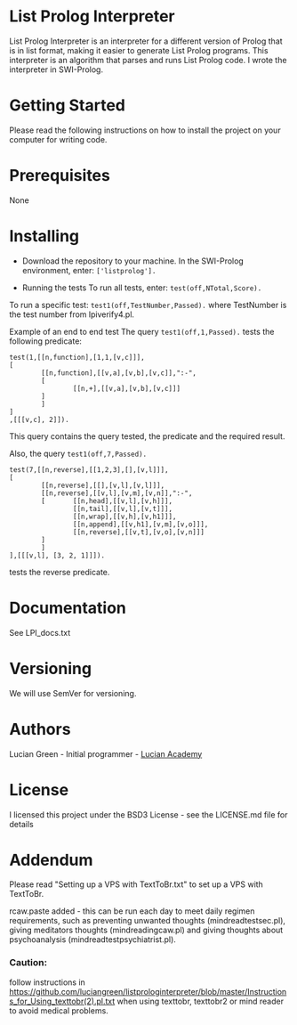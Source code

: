 # List Prolog Interpreter

List Prolog Interpreter is an interpreter for a different version of Prolog that is in list format, making it easier to generate List Prolog programs. This interpreter is an algorithm that parses and runs List Prolog code. I wrote the interpreter in SWI-Prolog.

# Getting Started

Please read the following instructions on how to install the project on your computer for writing code.

# Prerequisites

None

# Installing

* Download the repository to your machine.
In the SWI-Prolog environment, enter:
`['listprolog'].`    

* Running the tests
To run all tests, enter:
`test(off,NTotal,Score).`

To run a specific test:
`test1(off,TestNumber,Passed).`
where TestNumber is the test number from lpiverify4.pl.

Example of an end to end test
The query `test1(off,1,Passed).`
tests the following predicate:
```
test(1,[[n,function],[1,1,[v,c]]],
[
        [[n,function],[[v,a],[v,b],[v,c]],":-",
        [
                [[n,+],[[v,a],[v,b],[v,c]]]
        ]
        ]
]
,[[[v,c], 2]]).
```
This query contains the query tested, the predicate and the required result.

Also, the query `test1(off,7,Passed).`
```
test(7,[[n,reverse],[[1,2,3],[],[v,l]]],
[
        [[n,reverse],[[],[v,l],[v,l]]],
        [[n,reverse],[[v,l],[v,m],[v,n]],":-",
        [       [[n,head],[[v,l],[v,h]]],
                [[n,tail],[[v,l],[v,t]]],
                [[n,wrap],[[v,h],[v,h1]]],
                [[n,append],[[v,h1],[v,m],[v,o]]],
                [[n,reverse],[[v,t],[v,o],[v,n]]]
        ]
        ]
],[[[v,l], [3, 2, 1]]]).
```
tests the reverse predicate.

# Documentation

See LPI_docs.txt

# Versioning

We will use SemVer for versioning.

# Authors

Lucian Green - Initial programmer - <a href="https://www.lucianacademy.com/">Lucian Academy</a>

# License

I licensed this project under the BSD3 License - see the LICENSE.md file for details

# Addendum

Please read "Setting up a VPS with TextToBr.txt" to set up a VPS with TextToBr.

rcaw.paste added - this can be run each day to meet daily regimen requirements, such as preventing unwanted thoughts (mindreadtestsec.pl), giving meditators thoughts (mindreadingcaw.pl) and giving thoughts about psychoanalysis (mindreadtestpsychiatrist.pl).

### Caution:

follow instructions in https://github.com/luciangreen/listprologinterpreter/blob/master/Instructions_for_Using_texttobr(2).pl.txt when using texttobr, texttobr2 or mind reader to avoid medical problems.


